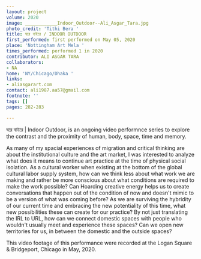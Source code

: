 ```yaml
---
layout: project
volume: 2020
image: ____________Indoor_Outdoor--Ali_Asgar_Tara.jpg
photo_credit: 'Tithi Bera '
title: ঘরে বাইরে / INDOOR OUTDOOR
first_performed: first performed on May 05, 2020
place: 'Nottingham Art Mela '
times_performed: performed 1 in 2020
contributor: ALI ASGAR TARA
collaborators:
- NA
home: 'NY/Chicago/Dhaka '
links:
- aliasgarart.com
contact: ali1987.aa57@gmail.com
footnote: ''
tags: []
pages: 282-283

---
```


ঘরে বাইরে | Indoor Outdoor, is an ongoing video performnce series to explore the contrast and the proximity of human, body, space, time and memory.

As many of my spacial experiences of migration and critical thinking are about the institutional culture and the art market, I was interested to analyze what does it means to continue art practice at the time of physical social isolation. As a cultural worker when existing at the bottom of the global cultural labor supply system, how can we think less about what work we are making and rather be more conscious about what conditions are required to make the work possible? Can Hoarding creative energy helps us to create conversations that happen out of the condition of now and doesn't mimic to be a version of what was coming before? As we are surviving the hybridity of our current time and embracing the new potentiality of this time, what new possibilities these can create for our practice? By not just translating the IRL to URL, how can we connect domestic spaces with people who wouldn't usually meet and experience these spaces? Can we open new territories for us, in between the domestic and the outside spaces?

This video footage of this performance were recorded at the Logan Square & Bridgeport, Chicago in May, 2020.

